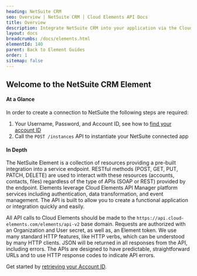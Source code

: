 ```yaml
---
heading: NetSuite CRM
seo: Overview | NetSuite CRM | Cloud Elements API Docs
title: Overview
description: Integrate NetSuite CRM into your application via the Cloud Elements APIs.
layout: docs
breadcrumbs: /docs/elements.html
elementId: 140
parent: Back to Element Guides
order: 1
sitemap: false
---
```


## Welcome to the NetSuite CRM Element


#### At a Glance

In order to create a connection to NetSuite the following steps are required:

1. Your Username, Password, and Account ID, see how to [find your account ID](netsuite-crm-endpoint-setup.html)
2. Call the `POST /instances` API to instantiate your NetSuite connected app

#### In Depth

The NetSuite Element is a collection of resources providing a pre-built integration into a service endpoint. RESTful methods (POST, GET, PUT, PATCH, DELETE) are used to interact with these resources (accounts, contacts, files) regardless of the type of APIs (SOAP or REST) provided by the endpoint. Elements leverage Cloud Elements API Manager platform services including authentication, data transformation, and event management.  The API is built to allow you to create a functional application or integration quickly and easily.

All API calls to Cloud Elements should be made to the `https://api.cloud-elements.com/elements/api-v2` base domain. Requests are authorized with an Organization and User secret, as well as, an Element token.  We use many standard HTTP features, like HTTP verbs, which can be understood by many HTTP clients. JSON will be returned in all responses from the API, including errors. The APIs are designed to have predictable, straightforward URLs and to use HTTP response codes to indicate API errors.

Get started by [retrieving your Account ID](netsuite-crm-endpoint-setup.html).

